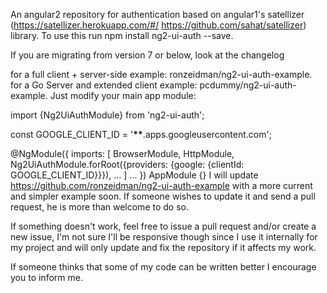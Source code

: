 An angular2 repository for authentication based on angular1's satellizer (https://satellizer.herokuapp.com/#/ https://github.com/sahat/satellizer) library. To use this run npm install ng2-ui-auth --save.

If you are migrating from version 7 or below, look at the changelog

for a full client + server-side example: ronzeidman/ng2-ui-auth-example.
for a Go Server and extended client example: pcdummy/ng2-ui-auth-example.
Just modify your main app module:

import {Ng2UiAuthModule} from 'ng2-ui-auth';

const GOOGLE_CLIENT_ID = '**************\*\***************.apps.googleusercontent.com';

@NgModule({
imports: [
BrowserModule,
HttpModule,
Ng2UiAuthModule.forRoot({providers: {google: {clientId: GOOGLE_CLIENT_ID}}}),
...
]
...
})
AppModule {}
I will update https://github.com/ronzeidman/ng2-ui-auth-example with a more current and simpler example soon. If someone wishes to update it and send a pull request, he is more than welcome to do so.

If something doesn't work, feel free to issue a pull request and/or create a new issue, I'm not sure I'll be responsive though since I use it internally for my project and will only update and fix the repository if it affects my work.

If someone thinks that some of my code can be written better I encourage you to inform me.
